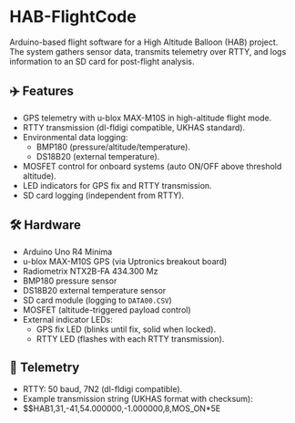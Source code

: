 # HAB-FlightCode

Arduino-based flight software for a High Altitude Balloon (HAB) project.  
The system gathers sensor data, transmits telemetry over RTTY, and logs information to an SD card for post-flight analysis.  

## ✈️ Features
- GPS telemetry with u-blox MAX-M10S in high-altitude flight mode.  
- RTTY transmission (dl-fldigi compatible, UKHAS standard).  
- Environmental data logging:
  - BMP180 (pressure/altitude/temperature).  
  - DS18B20 (external temperature).  
- MOSFET control for onboard systems (auto ON/OFF above threshold altitude).  
- LED indicators for GPS fix and RTTY transmission.  
- SD card logging (independent from RTTY).  

## 🛠️ Hardware
- Arduino Uno R4 Minima  
- u-blox MAX-M10S GPS (via Uptronics breakout board)
- Radiometrix NTX2B-FA 434.300 Mz  
- BMP180 pressure sensor  
- DS18B20 external temperature sensor  
- SD card module (logging to `DATA00.CSV`)  
- MOSFET (altitude-triggered payload control)  
- External indicator LEDs:
  - GPS fix LED (blinks until fix, solid when locked).  
  - RTTY LED (flashes with each RTTY transmission).  

## 📡 Telemetry
- RTTY: 50 baud, 7N2 (dl-fldigi compatible).  
- Example transmission string (UKHAS format with checksum):
 -   $$HAB1,31,-41,54.000000,-1.000000,8,MOS_ON*5E

